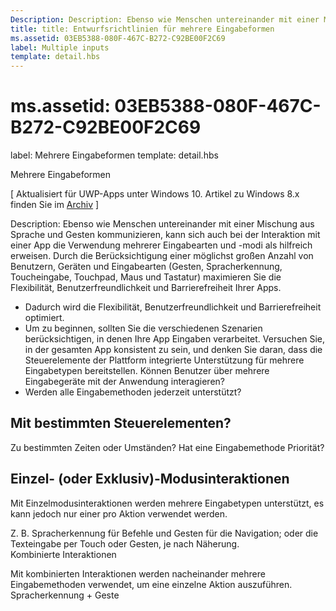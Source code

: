 ```yaml
---
Description: Description: Ebenso wie Menschen untereinander mit einer Mischung aus Sprache und Gesten kommunizieren, kann sich auch bei der Interaktion mit einer App die Verwendung mehrerer Eingabearten und -modi als hilfreich erweisen.
title: title: Entwurfsrichtlinien für mehrere Eingabeformen
ms.assetid: 03EB5388-080F-467C-B272-C92BE00F2C69
label: Multiple inputs
template: detail.hbs
---
```


# ms.assetid: 03EB5388-080F-467C-B272-C92BE00F2C69


label: Mehrere Eingabeformen template: detail.hbs


Mehrere Eingabeformen


\[ Aktualisiert für UWP-Apps unter Windows 10. Artikel zu Windows 8.x finden Sie im [Archiv](http://go.microsoft.com/fwlink/p/?linkid=619132) \]

Description: Ebenso wie Menschen untereinander mit einer Mischung aus Sprache und Gesten kommunizieren, kann sich auch bei der Interaktion mit einer App die Verwendung mehrerer Eingabearten und -modi als hilfreich erweisen. Durch die Berücksichtigung einer möglichst großen Anzahl von Benutzern, Geräten und Eingabearten (Gesten, Spracherkennung, Toucheingabe, Touchpad, Maus und Tastatur) maximieren Sie die Flexibilität, Benutzerfreundlichkeit und Barrierefreiheit Ihrer Apps.

-   Dadurch wird die Flexibilität, Benutzerfreundlichkeit und Barrierefreiheit optimiert.
-   Um zu beginnen, sollten Sie die verschiedenen Szenarien berücksichtigen, in denen Ihre App Eingaben verarbeitet. Versuchen Sie, in der gesamten App konsistent zu sein, und denken Sie daran, dass die Steuerelemente der Plattform integrierte Unterstützung für mehrere Eingabetypen bereitstellen. Können Benutzer über mehrere Eingabegeräte mit der Anwendung interagieren?
-   Werden alle Eingabemethoden jederzeit unterstützt?

## Mit bestimmten Steuerelementen?


Zu bestimmten Zeiten oder Umständen? Hat eine Eingabemethode Priorität?

## <span id="Single__or_exclusive_-mode_interactions_"></span><span id="single__or_exclusive_-mode_interactions_"></span><span id="SINGLE__OR_EXCLUSIVE_-MODE_INTERACTIONS_"></span>Einzel- (oder Exklusiv)-Modusinteraktionen


Mit Einzelmodusinteraktionen werden mehrere Eingabetypen unterstützt, es kann jedoch nur einer pro Aktion verwendet werden.

Z. B. Spracherkennung für Befehle und Gesten für die Navigation; oder die Texteingabe per Touch oder Gesten, je nach Näherung.  
<span id="Multimodal_interactions"></span><span id="multimodal_interactions"></span><span id="MULTIMODAL_INTERACTIONS"></span>Kombinierte Interaktionen

Mit kombinierten Interaktionen werden nacheinander mehrere Eingabemethoden verwendet, um eine einzelne Aktion auszuführen.  
<span id="Speech___gesture"></span><span id="speech___gesture"></span><span id="SPEECH___GESTURE"></span>Spracherkennung + Geste





<!--HONumber=Apr16_HO3-->


